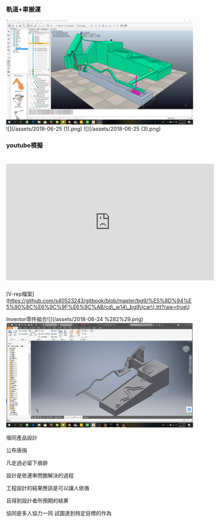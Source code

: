 ### 軌道+車搬運
![](/assets/2018-06-25.png)
![](/assets/2018-06-25 (1).png)
![](/assets/2018-06-25 (3).png)
### youtube模擬


# <iframe width="560" height="315" src="https://www.youtube.com/embed/as-OyFf4CXU" frameborder="0" allow="autoplay; encrypted-media" allowfullscreen></iframe>
[V-rep檔案\]\(https://github.com/s40523243/gitbook/blob/master/bg9/%E5%8D%94%E5%90%8C%E6%9C%9F%E6%9C%AB/cd\_w14\_bg9\(car\).ttt?raw=true\)
















Inventor零件組合![](/assets/2018-06-24 %282%29.png)![](/assets/2018-06-241.png)













偕同產品設計

公布唐捐

凡走過必留下痕跡

設計是依連串問題解決的過程

工程設計的結果應該是可以讓人依循

且得到設計者所預期的結果

協同是多人協力一同 試圖達到特定目標的作為

